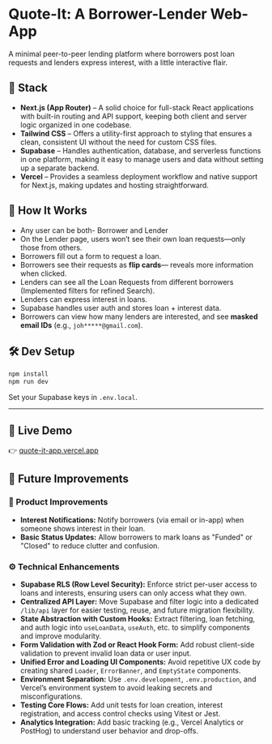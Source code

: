 # Quote-It: A Borrower-Lender Web-App

A minimal peer-to-peer lending platform where borrowers post loan requests and lenders express interest, with a little interactive flair.

## 🚀 Stack

- **Next.js (App Router)** – A solid choice for full-stack React applications with built-in routing and API support, keeping both client and server logic organized in one codebase.  
- **Tailwind CSS** – Offers a utility-first approach to styling that ensures a clean, consistent UI without the need for custom CSS files.  
- **Supabase** – Handles authentication, database, and serverless functions in one platform, making it easy to manage users and data without setting up a separate backend.  
- **Vercel** – Provides a seamless deployment workflow and native support for Next.js, making updates and hosting straightforward.

## 🧠 How It Works

- Any user can be both- Borrower and Lender
- On the Lender page, users won’t see their own loan requests—only those from others.
- Borrowers fill out a form to request a loan.
- Borrowers see their requests as **flip cards**— reveals more information when clicked.
- Lenders can see all the Loan Requests from different borrowers (Implemented filters for refined Search).
- Lenders can express interest in loans.
- Supabase handles user auth and stores loan + interest data.
- Borrowers can view how many lenders are interested, and see **masked email IDs** (e.g., `joh*****@gmail.com`).

## 🛠 Dev Setup

```bash
npm install
npm run dev
````

Set your Supabase keys in `.env.local`.

---

## 🔗 Live Demo

👉 [quote-it-app.vercel.app](https://quote-it-ten.vercel.app/)

## 🔧 Future Improvements
### 🧩 Product Improvements
- **Interest Notifications:** Notify borrowers (via email or in-app) when someone shows interest in their loan.
- **Basic Status Updates:** Allow borrowers to mark loans as "Funded" or "Closed" to reduce clutter and confusion.

### ⚙️ Technical Enhancements
- **Supabase RLS (Row Level Security):** Enforce strict per-user access to loans and interests, ensuring users can only access what they own.
- **Centralized API Layer:** Move Supabase and filter logic into a dedicated `/lib/api` layer for easier testing, reuse, and future migration flexibility.
- **State Abstraction with Custom Hooks:** Extract filtering, loan fetching, and auth logic into `useLoanData`, `useAuth`, etc. to simplify components and improve modularity.
- **Form Validation with Zod or React Hook Form:** Add robust client-side validation to prevent invalid loan data or user input.
- **Unified Error and Loading UI Components:** Avoid repetitive UX code by creating shared `Loader`, `ErrorBanner`, and `EmptyState` components.
- **Environment Separation:** Use `.env.development`, `.env.production`, and Vercel’s environment system to avoid leaking secrets and misconfigurations.
- **Testing Core Flows:** Add unit tests for loan creation, interest registration, and access control checks using Vitest or Jest.
- **Analytics Integration:** Add basic tracking (e.g., Vercel Analytics or PostHog) to understand user behavior and drop-offs.


